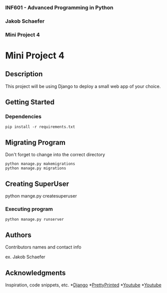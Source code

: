 ### INF601 - Advanced Programming in Python
### Jakob Schaefer
### Mini Project 4


# Mini Project 4

## Description

This project will be using Django to deploy a small web app of your choice.

## Getting Started

### Dependencies

```
pip install -r requirements.txt
```

## Migrating Program

Don't forget to change into the correct directory
```
python manage.py makemigrations
python manage.py migrations
```

## Creating SuperUser
python mange.py createsuperuser

### Executing program
```
python manage.py runserver
```

## Authors

Contributors names and contact info

ex. Jakob Schaefer

## Acknowledgments

Inspiration, code snippets, etc.
*[Django](https://www.djangoproject.com/)
*[PrettyPrinted](https://prettyprinted.com/tutorials/creating-a-poll-app-in-django/)
*[Youtube](https://www.youtube.com/watch?v=F5mRW0jo-U4)
*[Youtube](https://www.youtube.com/watch?v=rHux0gMZ3Eg&t=160s)